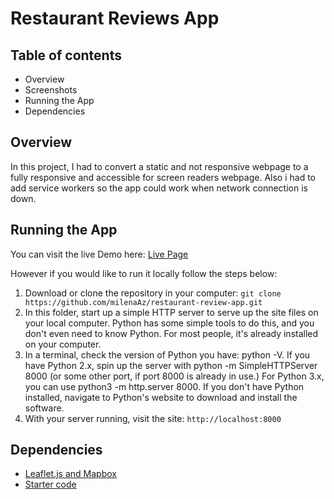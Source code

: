 # Restaurant Reviews App

## Table of contents
* Overview
* Screenshots
* Running the App
* Dependencies

## Overview
In this project, I had to convert a static and not responsive webpage to a fully responsive and accessible for screen readers webpage. Also i had to add service workers so the app could work when network connection is down.

## Running the App
You can visit the live Demo here: [Live Page](https://milenaaz.github.io/udacity-project-restaurant-review-app/)

However if you would like to run it locally follow the steps below:

1. Download or clone the repository in your computer:
    ```git clone https://github.com/milenaAz/restaurant-review-app.git ```
2. In this folder, start up a simple HTTP server to serve up the site files on your local computer. Python has some simple tools to do this, and you don't even need to know Python. For most people, it's already installed on your computer.
3. In a terminal, check the version of Python you have: python -V. If you have Python 2.x, spin up the server with python -m SimpleHTTPServer 8000 (or some other port, if port 8000 is already in use.) For Python 3.x, you can use python3 -m http.server 8000. If you don't have Python installed, navigate to Python's website to download and install the software.
4. With your server running, visit the site: `http://localhost:8000`

## Dependencies
* [Leaflet.js and Mapbox](https://www.mapbox.com/)
* [Starter code](https://github.com/udacity/mws-restaurant-stage-1)
